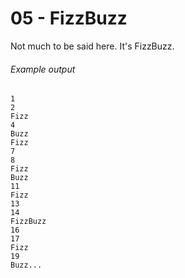 ﻿# 05 - FizzBuzz

Not much to be said here. It's FizzBuzz.

###### Example output
```
1
2
Fizz
4
Buzz
Fizz
7
8
Fizz
Buzz
11
Fizz
13
14
FizzBuzz
16
17
Fizz
19
Buzz...
```
